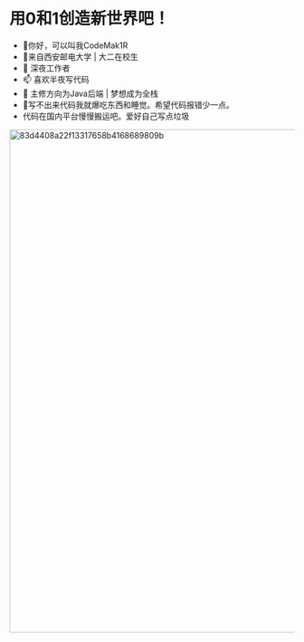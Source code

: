 # 用0和1创造新世界吧！
- 👋你好，可以叫我CodeMak1R
- 👀来自西安邮电大学 | 大二在校生
- 💞️ 深夜工作者
- 📫 喜欢半夜写代码
- 🌱 主修方向为Java后端 | 梦想成为全栈
- 👊写不出来代码我就爆吃东西和睡觉。希望代码报错少一点。
- 
  代码在国内平台慢慢搬运吧。爱好自己写点垃圾
<img width="889" alt="83d4408a22f13317658b4168689809b" src="https://github.com/lishuangqiang/lishuangqiang/assets/142634204/36a3fdfd-eb9e-4aff-9a4f-4a61be1a7ff8">


<!---

--->
